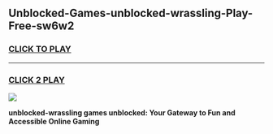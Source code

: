 
## Unblocked-Games-unblocked-wrassling-Play-Free-sw6w2
<h3>
<a href="https://premium76.site?title=unblocked-wrassling&ref=20M">CLICK TO PLAY</a></h3>
<hr>

<h3>
<a href="https://premium76.site?title=unblocked-wrassling&ref=20M">CLICK 2 PLAY</a>
  
</h3>

<a href="https://premium76.site?title=unblocked-wrassling&ref=19M"><img src="https://clearcache.store/games.png"></a>


**unblocked-wrassling games unblocked: Your Gateway to Fun and Accessible Online Gaming**
